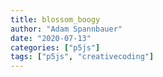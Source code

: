```yaml
---
title: blossom_boogy
author: "Adam Spannbauer"
date: "2020-07-13"
categories: ["p5js"]
tags: ["p5js", "creativecoding"]
---
```

